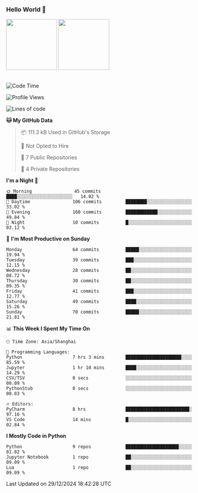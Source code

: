 ### Hello World 👋
<img align="" height="137px" src="https://github-readme-stats.vercel.app/api?username=myhMARS&hide_title=true&hide_border=true&show_icons=trueline_height=21&text_color=000&icon_color=000&bg_color=0,ea6161,ffc64d,fffc4d,52fa5a&theme=graywhite" /> </div>
<img align="" height="137px" src="https://github-readme-stats-git-masterrstaa-rickstaa.vercel.app/api/top-langs/?username=myhMARS&hide_title=true&hide_border=true&layout=compact&langs_count=6&text_color=000&icon_color=fff&bg_color=0,52fa5a,4dfcff,c64dff&theme=graywhite" /><br><br>

<!--START_SECTION:waka-->
![Code Time](http://img.shields.io/badge/Code%20Time-410%20hrs%2029%20mins-blue)

![Profile Views](http://img.shields.io/badge/Profile%20Views-0-blue)

![Lines of code](https://img.shields.io/badge/From%20Hello%20World%20I%27ve%20Written-256.2%20thousand%20lines%20of%20code-blue)

**🐱 My GitHub Data** 

> 📦 111.3 kB Used in GitHub's Storage 
 > 
> 🚫 Not Opted to Hire
 > 
> 📜 7 Public Repositories 
 > 
> 🔑 4 Private Repositories 
 > 
**I'm a Night 🦉** 

```text
🌞 Morning                45 commits          ████░░░░░░░░░░░░░░░░░░░░░   14.02 % 
🌆 Daytime                106 commits         ████████░░░░░░░░░░░░░░░░░   33.02 % 
🌃 Evening                160 commits         ████████████░░░░░░░░░░░░░   49.84 % 
🌙 Night                  10 commits          █░░░░░░░░░░░░░░░░░░░░░░░░   03.12 % 
```
📅 **I'm Most Productive on Sunday** 

```text
Monday                   64 commits          █████░░░░░░░░░░░░░░░░░░░░   19.94 % 
Tuesday                  39 commits          ███░░░░░░░░░░░░░░░░░░░░░░   12.15 % 
Wednesday                28 commits          ██░░░░░░░░░░░░░░░░░░░░░░░   08.72 % 
Thursday                 30 commits          ██░░░░░░░░░░░░░░░░░░░░░░░   09.35 % 
Friday                   41 commits          ███░░░░░░░░░░░░░░░░░░░░░░   12.77 % 
Saturday                 49 commits          ████░░░░░░░░░░░░░░░░░░░░░   15.26 % 
Sunday                   70 commits          █████░░░░░░░░░░░░░░░░░░░░   21.81 % 
```


📊 **This Week I Spent My Time On** 

```text
🕑︎ Time Zone: Asia/Shanghai

💬 Programming Languages: 
Python                   7 hrs 3 mins        █████████████████████░░░░   85.59 % 
Jupyter                  1 hr 10 mins        ████░░░░░░░░░░░░░░░░░░░░░   14.29 % 
CSV/TSV                  0 secs              ░░░░░░░░░░░░░░░░░░░░░░░░░   00.09 % 
PythonStub               0 secs              ░░░░░░░░░░░░░░░░░░░░░░░░░   00.03 % 

🔥 Editors: 
PyCharm                  8 hrs               ████████████████████████░   97.16 % 
VS Code                  14 mins             █░░░░░░░░░░░░░░░░░░░░░░░░   02.84 % 
```

**I Mostly Code in Python** 

```text
Python                   9 repos             ████████████████████░░░░░   81.82 % 
Jupyter Notebook         1 repo              ██░░░░░░░░░░░░░░░░░░░░░░░   09.09 % 
Lua                      1 repo              ██░░░░░░░░░░░░░░░░░░░░░░░   09.09 % 
```




 Last Updated on 29/12/2024 18:42:28 UTC
<!--END_SECTION:waka-->

<!--
**myhMARS/myhMARS** is a ✨ _special_ ✨ repository because its `README.md` (this file) appears on your GitHub profile.

Here are some ideas to get you started:

- 🔭 I’m currently working on ...
- 🌱 I’m currently learning ...
- 👯 I’m looking to collaborate on ...
- 🤔 I’m looking for help with ...
- 💬 Ask me about ...
- 📫 How to reach me: ...
- 😄 Pronouns: ...
- ⚡ Fun fact: ...
-->
